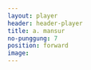 ```yaml
---
layout: player
header: header-player
title: a. mansur
no-punggung: 7
position: forward
image: 
---
```

